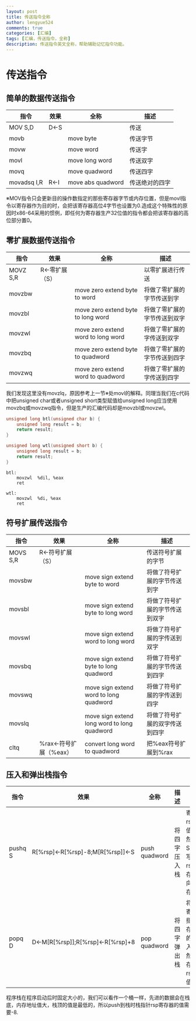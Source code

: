 ```yaml
---
layout: post
title: 传送指令全称
author: lengyue524
comments: true
categories: [汇编]
tags: [汇编，传送指令，全称]
description: 传送指令英文全称，帮助辅助记忆指令功能。
---
```


# 传送指令

## 简单的数据传送指令

| 指令        | 效果 | 全称              | 描述           |
| ----------- | ---- | ----------------- | -------------- |
| MOV S,D     | D←S  |                   | 传送           |
| movb        |      | move byte         | 传送字节       |
| movw        |      | move word         | 传送字         |
| movl        |      | move long word    | 传送双字       |
| movq        |      | move quadword     | 传送四字       |
| movadsq I,R | R←I  | move abs quadword | 传送绝对的四字 |



※MOV指令只会更新目的操作数指定的那些寄存器字节或内存位置，但是movl指令以寄存器作为目的时，会把该寄存器高位4字节也设置为0.造成这个特殊性的原因时x86-64采用的惯例，即任何为寄存器生产32位值的指令都会把该寄存器的高位部分置0。



## 零扩展数据传送指令

| 指令     | 效果          | 全称                               | 描述                         |
| -------- | ------------- | ---------------------------------- | ---------------------------- |
| MOVZ S,R | R←零扩展（S） |                                    | 以零扩展进行传送             |
| movzbw   |               | move zero extend byte to word      | 将做了零扩展的字节传送到字   |
| movzbl   |               | move zero extend byte to long word | 将做了零扩展的字节传送到双字 |
| movzwl   |               | move zero extend word to long word | 将做了零扩展的字传送到双字   |
| movzbq   |               | move zero extend byte to quadword  | 将做了零扩展的字节传送到四字 |
| movzwq   |               | move zero extend word to quadword  | 将做了零扩展的字传送到四字   |



我们发现这里没有movzlq，原因参考上一节※处movl的解释。同理当我们在c代码中把unsigned char或者unsigned short类型赋值给unsigned long应当使用movzbq或movzwq指令，但是生产的汇编代码却是movzbl或movzwl。

```c
unsigned long btl(unsigned char b) {
	unsigned long result = b;
	return result;
}

unsigned long wtl(unsigned short b) {
	unsigned long result = b;
	return result;
}
```

```assembly
btl:
    movzwl	%dil, %eax
    ret

wtl:
    movzwl	%di, %eax
    ret
```

## 符号扩展传送指令

| 指令     | 效果                  | 全称                                        | 描述                           |
| -------- | --------------------- | ------------------------------------------- | ------------------------------ |
| MOVS S,R | R←符号扩展（S）       |                                             | 传送符号扩展的字节             |
| movsbw   |                       | move sign extend byte to word               | 将做了符号扩展的字节传送到字   |
| movsbl   |                       | move sign extend byte to long word          | 将做了符号扩展的字节传送到双字 |
| movswl   |                       | move sign extend word to long word          | 将做了符号扩展的字传送到双字   |
| movsbq   |                       | move sign extend byte to long quadword      | 将做了符号扩展的字节传送到四字 |
| movswq   |                       | move sign extend word to long quadword      | 将做了符号扩展的字传送到四字   |
| movslq   |                       | move sign extend long word to long quadword | 将做了符号扩展的双字传送到四字 |
| cltq     | %rax←符号扩展（%eax） | convert long word to quadword               | 把%eax符号扩展到%rax           |

## 压入和弹出栈指令

| 指令    | 效果                           | 全称          | 描述         | 解释                                                    |
| ------- | ------------------------------ | ------------- | ------------ | ------------------------------------------------------- |
| pushq S | R[%rsp]←R[%rsp]-8;M[R[%rsp]]←S | push quadword | 将四字压入栈 | 寄存器rsp的值-8，然后将S的值写入rsp寄存器指向的内存地址 |
| popq D  | D←M[R[%rsp]];R[%rsp]←R[%rsp]+8 | pop quadword  | 将四字弹出栈 | 将rsp寄存之指向内存地址的值写入D，然后寄存器rsp的值+8   |



程序栈在程序启动后时固定大小的，我们可以看作一个桶一样，先进的数据会在栈底，内存地址值大，栈顶的值是最低的，所以push到栈时栈指针rsp寄存器的值需要-8.

